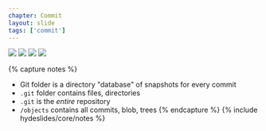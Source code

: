 ```yaml
---
chapter: Commit
layout: slide
tags: ['commit']
---
```



<div class="diagram-group">
	<img class="diagram" src="assets/diagrams/commit-structure-01.png">
	<img class="diagram fragment" src="assets/diagrams/commit-structure-02.png">
	<img class="diagram fragment" src="assets/diagrams/commit-structure-03.png">
	<img class="diagram fragment" src="assets/diagrams/commit-structure-04.png">
</div>


{% capture notes %}
* Git folder is a directory "database" of snapshots for every commit
* `.git` folder contains files, directories
* `.git` is the _entire_ repository
* `/objects` contains all commits, blob, trees
{% endcapture %}
{% include hydeslides/core/notes %}
